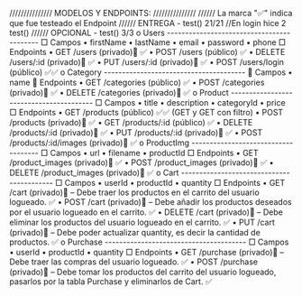 /////////////// MODELOS Y ENDPOINTS: ///////////////
////// La marca "✅" indica que fue testeado el Endpoint
////// ENTREGA  - test() 21/21     //En login hice 2 test()
////// OPCIONAL - test() 3/3 
o	Users ------------------------------------------
    □	Campos
        •	firstName
        •	lastName
        •	email
        •	password
        •	phone
    □	Endpoints
        •	GET /users (privado)🔐 ✅
        •	POST  /users (público) ✅
        •	DELETE  /users/:id (privado)🔐 ✅
        •	PUT   /users/:id (privado)🔐 ✅
        •	POST  /users/login (público) ✅✅
o	Category ---------------------------------------
    	Campos
        •	name
    	Endpoints
        •	GET /categories (público) ✅
        •	POST  /categories (privado)🔐 ✅
        •	DELETE /categories (privado)🔐 ✅
o	Product ----------------------------------------
    □	Campos
        •	title
        •	description
        •	categoryId
        •	price
    □	Endpoints
        •	GET /products (público) ✅✅ (GET y GET con filtro)
        •	POST  /products (privado)🔐 ✅
        •	GET /products/:id (público)	✅
        •	DELETE /products/:id (privado)🔐 ✅
        •	PUT /products/:id (privado)🔐 ✅
        •	POST  /products/:id/images (privado)🔐 ✅
o	ProductImg	------------------------------------
    □	Campos
        •	url
        •	filename
        •	productId
    □	Endpoints
        •	GET /product_images (privado)🔐 ✅
        •	POST /product_images (privado)🔐 ✅
        •	DELETE /product_images (privado)🔐 ✅
o	Cart ------------------------------------------
    □	Campos
        •	userId
        •	productId
        •	quantity
    □	Endpoints
        •	GET /cart (privado)🔐 – Debe traer los productos en el carrito del usuario logueado. ✅
        •	POST /cart (privado)🔐 – Debe añadir los productos deseados por el usuario logueado en el carrito. ✅
        •	DELETE /cart (privado)🔐 – Debe eliminar los productos del usuario logueado en el carrito. ✅
        •	PUT /cart (privado)🔐 – Debe poder actualizar quantity, es decir la cantidad de productos. ✅
o	Purchase ---------------------------------------
    □	Campos
        •	userId
        •	productId
        •	quantity
    □	Endpoints
        •	GET /purchase (privado)🔐 – Debe traer las compras del usuario logueado. ✅
        •	POST /purchase (privado)🔐 – Debe tomar los productos del carrito del usuario logueado, pasarlos por la tabla Purchase y eliminarlos de Cart. ✅
